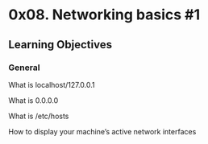 # 0x08. Networking basics #1

## Learning Objectives

### General

What is localhost/127.0.0.1

What is 0.0.0.0

What is /etc/hosts

How to display your machine’s active network interfaces
